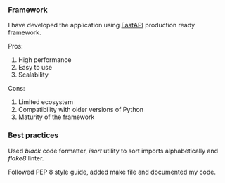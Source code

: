 ### Framework
I have developed the application using [FastAPI](https://fastapi.tiangolo.com) production ready framework.

Pros:
1. High performance
2. Easy to use
3. Scalability

Cons:
1. Limited ecosystem
2. Compatibility with older versions of Python
3. Maturity of the framework


### Best practices

Used _black_ code formatter,  _isort_ utility to sort imports alphabetically and _flake8_ linter. 

Followed PEP 8 style guide, added make file and documented my code.


